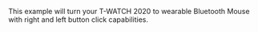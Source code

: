 This example will turn your T-WATCH 2020 to wearable Bluetooth Mouse with right and left button click capabilities.
